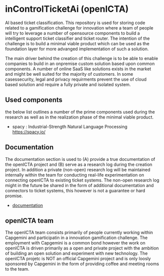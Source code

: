 # inControlTicketAi (openICTA)
AI based ticket classification. This repository is used for storing code related to a gamification challenge for innovation where a team of people will try to leverage a number of opensource components to build a intelligent support ticket classifier and ticket router. The intention of the challenge is to build a minimal viable product which can be used as the foundation layer for more advanged implementation of such a solution.

The main driver behind the creation of this challenge is to be able to enable companies to build in an onpremise custom solution based upon common components. A number of online SaaS like solutions exists in the market and might be well suited for the majority of customers. In some casessecurity, legal and privacy requirments prevent the use of cloud based solution and require a fully private and isolated system. 

## Used components
the below list outlines a number of the prime components used during the research as well as in the realization phase of the minimal viable product.
- spacy : Industrial-Strength Natural Language Processing https://spacy.io/

## Documentation
The documentation section is used to (A) provide a true documentation of the openICTA project and (B) serve as a research log during the creation project. In addition a private (non-open) research log will be maintained internally within the team for conducting real-life experimentation on connecting openICTA to existing ticket systems. The non-open research log might in the future be shared in the form of additional documentation and connectors to ticket systems, this however is not a guarantee or hard promise. 
* [documentation](https://github.com/OracleLinuxWorld/inControlTicketAi/blob/master/openICTA/documentation/README.md)

## openICTA team
The openICTA team consists primarily of people currently working within Capgemini and participatin in a innovation gamification challenge. The employment with Capgemini is a common bond however the work on openICTA is driven primarily as a open and private project with the ambition of building an open solution and experiment with new technology. The openICTA projetc is NOT an official Capgemini project and is only loosly sponsored by Capgemini in the form of providing coffee and meeting rooms to the team. 
